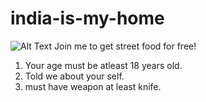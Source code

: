 # india-is-my-home
![Alt Text](image-url-or-path)
Join me to get street food for free!
1. Your age must be atleast 18 years old.
2. Told we about your self.
3. must have weapon at least knife.
